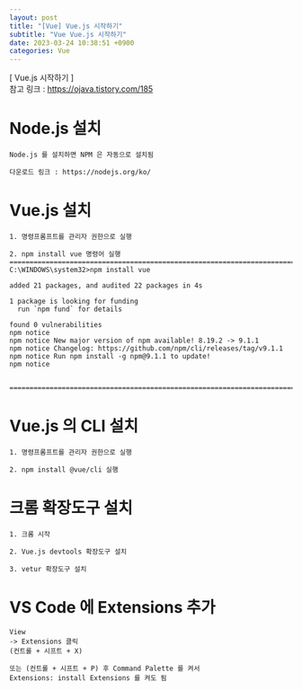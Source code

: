 ```yaml
---  
layout: post  
title: "[Vue] Vue.js 시작하기"  
subtitle: "Vue Vue.js 시작하기"  
date: 2023-03-24 10:38:51 +0900  
categories: Vue  
---  
```

[ Vue.js 시작하기 ]  
	참고 링크 : https://ojava.tistory.com/185  
  
  
# Node.js 설치  
	Node.js 를 설치하면 NPM 은 자동으로 설치됨  
  
	다운로드 링크 : https://nodejs.org/ko/  
  
  
# Vue.js 설치  
	  
	1. 명령프롬프트를 관리자 권한으로 실행  
  
	2. npm install vue 명령어 실행  
	=================================================================================================================  
	C:\WINDOWS\system32>npm install vue  
  
	added 21 packages, and audited 22 packages in 4s  
  
	1 package is looking for funding  
	  run `npm fund` for details  
  
	found 0 vulnerabilities  
	npm notice  
	npm notice New major version of npm available! 8.19.2 -> 9.1.1  
	npm notice Changelog: https://github.com/npm/cli/releases/tag/v9.1.1  
	npm notice Run npm install -g npm@9.1.1 to update!  
	npm notice  
  
  
	=================================================================================================================  
  
# Vue.js 의 CLI 설치  
	1. 명령프롬프트를 관리자 권한으로 실행  
  
	2. npm install @vue/cli 실행  
  
# 크롬 확장도구 설치  
	1. 크롬 시작  
  
	2. Vue.js devtools 확장도구 설치  
	  
	3. vetur 확장도구 설치  
  
  
# VS Code 에 Extensions 추가  
  
	View   
	-> Extensions 클릭  
	(컨트롤 + 시프트 + X)  
  
	또는 (컨트롤 + 시프트 + P) 후 Command Palette 를 켜서  
	Extensions: install Extensions 를 켜도 됨  
  
  
  

